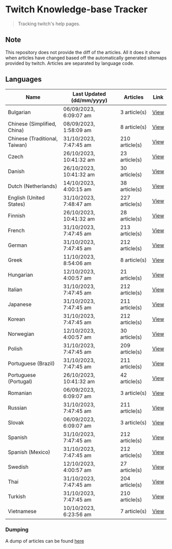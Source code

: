 # Twitch Knowledge-base Tracker
> Tracking twitch's help pages. 

## Note
This repository does not provide the diff of the articles. All it does it show when articles have changed based
off the automatically generated sitemaps provided by twitch. Articles are separated by language code.

## Languages

| Name                          | Last Updated (dd/mm/yyyy) | Articles       | Link                   |
|-------------------------------|---------------------------|----------------|------------------------|
| Bulgarian                     | 06/09/2023, 6:09:07 am    | 3 article(s)   | [View](docs/bg.md)     |
| Chinese (Simplified, China)   | 08/09/2023, 1:58:09 am    | 8 article(s)   | [View](docs/zh_CN.md)  |
| Chinese (Traditional, Taiwan) | 31/10/2023, 7:47:45 am    | 210 article(s) | [View](docs/zh_TW.md)  |
| Czech                         | 26/10/2023, 10:41:32 am   | 23 article(s)  | [View](docs/cs.md)     |
| Danish                        | 26/10/2023, 10:41:32 am   | 30 article(s)  | [View](docs/da.md)     |
| Dutch (Netherlands)           | 14/10/2023, 4:00:15 am    | 38 article(s)  | [View](docs/nl_NL.md)  |
| English (United States)       | 31/10/2023, 7:48:47 am    | 227 article(s) | [View](docs/en_US.md)  |
| Finnish                       | 26/10/2023, 10:41:32 am   | 28 article(s)  | [View](docs/fi.md)     |
| French                        | 31/10/2023, 7:47:45 am    | 213 article(s) | [View](docs/fr.md)     |
| German                        | 31/10/2023, 7:47:45 am    | 212 article(s) | [View](docs/de.md)     |
| Greek                         | 11/10/2023, 8:54:06 am    | 8 article(s)   | [View](docs/el.md)     |
| Hungarian                     | 12/10/2023, 4:00:57 am    | 21 article(s)  | [View](docs/hu.md)     |
| Italian                       | 31/10/2023, 7:47:45 am    | 212 article(s) | [View](docs/it.md)     |
| Japanese                      | 31/10/2023, 7:47:45 am    | 211 article(s) | [View](docs/ja.md)     |
| Korean                        | 31/10/2023, 7:47:45 am    | 212 article(s) | [View](docs/ko.md)     |
| Norwegian                     | 12/10/2023, 4:00:57 am    | 30 article(s)  | [View](docs/no.md)     |
| Polish                        | 31/10/2023, 7:47:45 am    | 209 article(s) | [View](docs/pl.md)     |
| Portuguese (Brazil)           | 31/10/2023, 7:47:45 am    | 211 article(s) | [View](docs/pt_BR.md)  |
| Portuguese (Portugal)         | 26/10/2023, 10:41:32 am   | 42 article(s)  | [View](docs/pt_PT.md)  |
| Romanian                      | 06/09/2023, 6:09:07 am    | 3 article(s)   | [View](docs/ro.md)     |
| Russian                       | 31/10/2023, 7:47:45 am    | 211 article(s) | [View](docs/ru.md)     |
| Slovak                        | 06/09/2023, 6:09:07 am    | 3 article(s)   | [View](docs/sk.md)     |
| Spanish                       | 31/10/2023, 7:47:45 am    | 212 article(s) | [View](docs/es.md)     |
| Spanish (Mexico)              | 31/10/2023, 7:47:45 am    | 212 article(s) | [View](docs/es_MX.md)  |
| Swedish                       | 12/10/2023, 4:00:57 am    | 27 article(s)  | [View](docs/sv.md)     |
| Thai                          | 31/10/2023, 7:47:45 am    | 204 article(s) | [View](docs/th.md)     |
| Turkish                       | 31/10/2023, 7:47:45 am    | 210 article(s) | [View](docs/tr.md)     |
| Vietnamese                    | 10/10/2023, 6:23:56 am    | 7 article(s)   | [View](docs/vi.md)     |

### Dumping
A dump of articles can be found [here](docs/RAW.md)